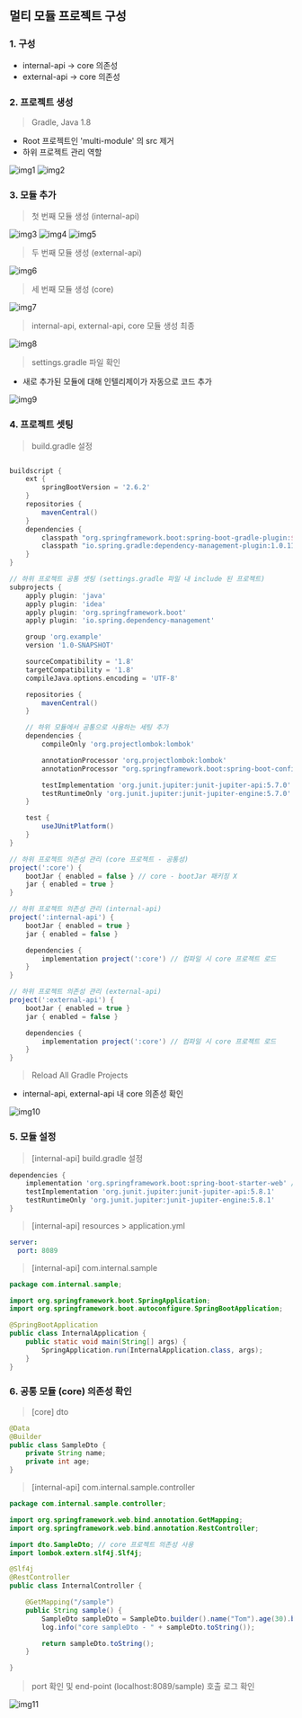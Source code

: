 ## 멀티 모듈 프로젝트 구성

### 1. 구성

- internal-api -> core 의존성
- external-api -> core 의존성

### 2. 프로젝트 생성

> Gradle, Java 1.8

- Root 프로젝트인 'multi-module' 의 src 제거
- 하위 프로젝트 관리 역할

![img1](image/img1.png)
![img2](image/img2.png)

### 3. 모듈 추가

> 첫 번째 모듈 생성 (internal-api)

![img3](image/img3.png)
![img4](image/img4.png)
![img5](image/img5.png)

> 두 번째 모듈 생성 (external-api)

![img6](image/img6.png)

> 세 번째 모듈 생성 (core)

![img7](image/img7.png)

> internal-api, external-api, core 모듈 생성 최종

![img8](image/img8.png)

> settings.gradle 파일 확인

- 새로 추가된 모듈에 대해 인텔리제이가 자동으로 코드 추가

![img9](image/img9.png)

### 4. 프로젝트 셋팅

> build.gradle 설정

````gradle

buildscript {
    ext {
        springBootVersion = '2.6.2'
    }
    repositories {
        mavenCentral()
    }
    dependencies {
        classpath "org.springframework.boot:spring-boot-gradle-plugin:${springBootVersion}"
        classpath "io.spring.gradle:dependency-management-plugin:1.0.11.RELEASE"
    }
}

// 하위 프로젝트 공통 셋팅 (settings.gradle 파일 내 include 된 프로젝트)
subprojects {
    apply plugin: 'java'
    apply plugin: 'idea'
    apply plugin: 'org.springframework.boot'
    apply plugin: 'io.spring.dependency-management'

    group 'org.example'
    version '1.0-SNAPSHOT'

    sourceCompatibility = '1.8'
    targetCompatibility = '1.8'
    compileJava.options.encoding = 'UTF-8'

    repositories {
        mavenCentral()
    }

    // 하위 모듈에서 공통으로 사용하는 세팅 추가
    dependencies {
        compileOnly 'org.projectlombok:lombok'

        annotationProcessor 'org.projectlombok:lombok'
        annotationProcessor "org.springframework.boot:spring-boot-configuration-processor"

        testImplementation 'org.junit.jupiter:junit-jupiter-api:5.7.0'
        testRuntimeOnly 'org.junit.jupiter:junit-jupiter-engine:5.7.0'
    }

    test {
        useJUnitPlatform()
    }
}

// 하위 프로젝트 의존성 관리 (core 프로젝트 - 공통성)
project(':core') {
    bootJar { enabled = false } // core - bootJar 패키징 X
    jar { enabled = true }
}

// 하위 프로젝트 의존성 관리 (internal-api)
project(':internal-api') {
    bootJar { enabled = true }
    jar { enabled = false }

    dependencies {
        implementation project(':core') // 컴파일 시 core 프로젝트 로드
    }
}

// 하위 프로젝트 의존성 관리 (external-api)
project(':external-api') {
    bootJar { enabled = true }
    jar { enabled = false }

    dependencies {
        implementation project(':core') // 컴파일 시 core 프로젝트 로드
    }
}
````

> Reload All Gradle Projects

- internal-api, external-api 내 core 의존성 확인

![img10](image/img10.png)

### 5. 모듈 설정

> [internal-api] build.gradle 설정

````gradle
dependencies {
    implementation 'org.springframework.boot:spring-boot-starter-web' // spring-boot-starter-web
    testImplementation 'org.junit.jupiter:junit-jupiter-api:5.8.1'
    testRuntimeOnly 'org.junit.jupiter:junit-jupiter-engine:5.8.1'
}
````

> [internal-api] resources > application.yml

````yml
server:
  port: 8089
````

> [internal-api] com.internal.sample

````java
package com.internal.sample;

import org.springframework.boot.SpringApplication;
import org.springframework.boot.autoconfigure.SpringBootApplication;

@SpringBootApplication
public class InternalApplication {
    public static void main(String[] args) {
        SpringApplication.run(InternalApplication.class, args);
    }
}
````

### 6. 공통 모듈 (core) 의존성 확인

> [core] dto

````java
@Data
@Builder
public class SampleDto {
    private String name;
    private int age;
}
````

> [internal-api] com.internal.sample.controller

````java
package com.internal.sample.controller;

import org.springframework.web.bind.annotation.GetMapping;
import org.springframework.web.bind.annotation.RestController;

import dto.SampleDto; // core 프로젝트 의존성 사용
import lombok.extern.slf4j.Slf4j;

@Slf4j
@RestController
public class InternalController {

    @GetMapping("/sample")
    public String sample() {
        SampleDto sampleDto = SampleDto.builder().name("Tom").age(30).build();
        log.info("core sampleDto - " + sampleDto.toString());

        return sampleDto.toString();
    }

}
````

> port 확인 및 end-point (localhost:8089/sample) 호출 로그 확인

![img11](image/img11.png)
